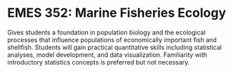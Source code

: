 # EMES 352: Marine Fisheries Ecology

Gives students a foundation in population biology and the ecological processes that influence populations of economically important fish and shellfish. Students will gain practical quantitative skills including statistical analyses, model development, and data visualization. Familiarity with introductory statistics concepts is preferred but not necessary.